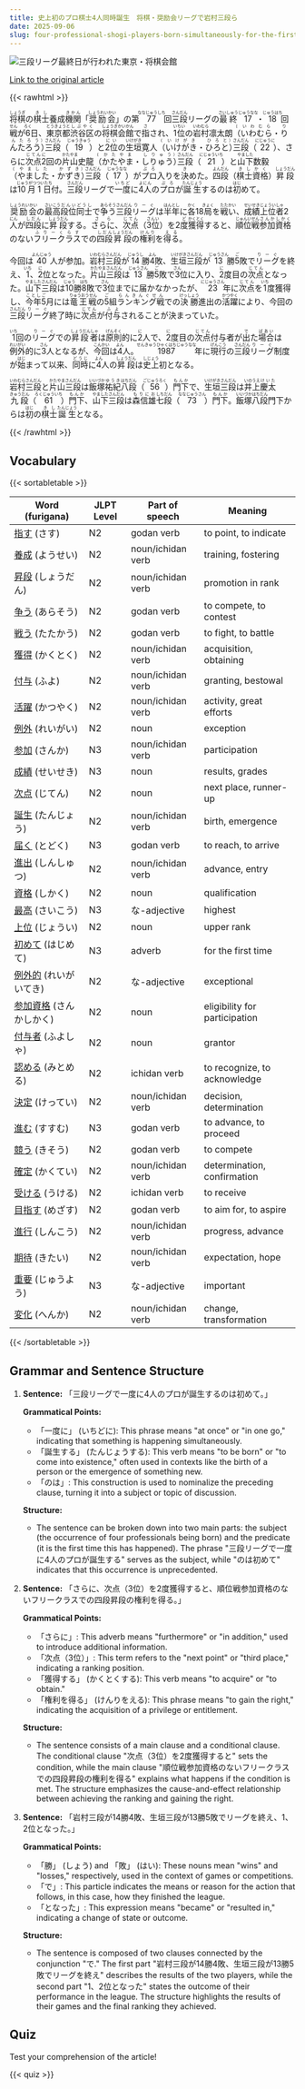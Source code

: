 ```yaml
---
title: 史上初のプロ棋士4人同時誕生　将棋・奨励会リーグで岩村三段ら
date: 2025-09-06
slug: four-professional-shogi-players-born-simultaneously-for-the-first-time-in-history-iwamura-a-third-dan-and-others-in-the-shogi-promotion-association-league
---
```


![三段リーグ最終日が行われた東京・将棋会館](https://www.asahicom.jp/imgopt/img/5c9f3ed2c2/comm_L/AS20250906003013.jpg "三段リーグ最終日が行われた東京・将棋会館")

[Link to the original article](https://asahi.com/articles/AST962S97T96UCVL01DM.html?iref=comtop_7_07)

{{< rawhtml >}}
<p><ruby>将棋<rt>しょうぎ</rt></ruby>の<ruby>棋士<rt>きし</rt></ruby>養成<ruby>機関<rt>きかん</rt></ruby>「<ruby>奨励会<rt>しょうれいかい</rt></ruby>」の第<ruby>77<rt>ななじゅうしち</rt></ruby>回<ruby>三段<rt>さんだん</rt></ruby>リーグの<ruby>最終<rt>さいしゅう</rt></ruby><ruby>17<rt>じゅうなな</rt></ruby>・<ruby>18<rt>じゅうはち</rt></ruby>回<ruby>戦<rt>せん</rt></ruby>が<ruby>6<rt>ろく</rt></ruby>日、<ruby>東京都<rt>とうきょうと</rt></ruby><ruby>渋谷区<rt>しぶやく</rt></ruby>の<ruby>将棋会館<rt>しょうぎかいかん</rt></ruby>で<ruby>指<rt>さ</rt></ruby>され、<ruby>1位<rt>いちい</rt></ruby>の<ruby>岩村<rt>いわむら</rt></ruby>凛太朗<ruby>（<rt>(</rt></ruby><ruby>いわむら<rt>いわむら</rt></ruby>・<ruby>りんたろう<rt>りんたろう</rt></ruby><ruby>）<rt>）</rt></ruby><ruby>三段<rt>さんだん</rt></ruby>（<ruby>19<rt>じゅうきゅう</rt></ruby>）と<ruby>2位<rt>にい</rt></ruby>の<ruby>生垣<rt>いけがき</rt></ruby>寛人<ruby>（<rt>(</rt></ruby><ruby>いけがき<rt>いけがき</rt></ruby>・<ruby>ひろと<rt>ひろと</rt></ruby><ruby>）<rt>）</rt></ruby><ruby>三段<rt>さんだん</rt></ruby>（<ruby>22<rt>にじゅうに</rt></ruby>）、さらに<ruby>次点<rt>じてん</rt></ruby><ruby>2<rt>に</rt></ruby>回の<ruby>片山<rt>かたやま</rt></ruby>史龍<ruby>（<rt>(</rt></ruby><ruby>かたやま<rt>かたやま</rt></ruby>・<ruby>しりゅう<rt>しりゅう</rt></ruby><ruby>）<rt>）</rt></ruby><ruby>三段<rt>さんだん</rt></ruby>（<ruby>21<rt>にじゅういち</rt></ruby>）と<ruby>山下<rt>やました</rt></ruby>数毅<ruby>（<rt>(</rt></ruby><ruby>やました<rt>やました</rt></ruby>・<ruby>かずき<rt>かずき</rt></ruby><ruby>）<rt>）</rt></ruby><ruby>三段<rt>さんだん</rt></ruby>（<ruby>17<rt>じゅうなな</rt></ruby>）が<ruby>プロ<rt>ぷろ</rt></ruby>入りを<ruby>決<rt>き</rt></ruby>めた。<ruby>四段<rt>よんだん</rt></ruby>（<ruby>棋士資格<rt>きしかく</rt></ruby>）<ruby>昇段<rt>しょうだん</rt></ruby>は<ruby>10月<rt>じゅうがつ</rt></ruby><ruby>1日<rt>ついたち</rt></ruby>付。<ruby>三段<rt>さんだん</rt></ruby>リーグで<ruby>一度<rt>いちど</rt></ruby>に<ruby>4人<rt>よにん</rt></ruby>の<ruby>プロ<rt>ぷろ</rt></ruby>が<ruby>誕生<rt>たんじょう</rt></ruby>するのは<ruby>初<rt>はじ</rt></ruby>めて。</p>

<p><ruby>奨励会<rt>しょうれいかい</rt></ruby>の<ruby>最高<rt>さいこう</rt></ruby><ruby>段位<rt>だんい</rt></ruby><ruby>同士<rt>どうし</rt></ruby>で<ruby>争う<rt>あらそう</rt></ruby><ruby>三段<rt>さんだん</rt></ruby><ruby>リーグ<rt>りーぐ</rt></ruby>は<ruby>半年<rt>はんとし</rt></ruby>に<ruby>各<rt>かく</rt></ruby>18<ruby>局<rt>きょく</rt></ruby>を<ruby>戦い<rt>たたかい</rt></ruby>、<ruby>成績<rt>せいせき</rt></ruby><ruby>上位者<rt>じょういしゃ</rt></ruby>2<ruby>人<rt>にん</rt></ruby>が<ruby>四段<rt>しだん</rt></ruby>に<ruby>昇段<rt>しょうだん</rt></ruby>する。<ruby>さらに<rt>さら</rt></ruby>、<ruby>次点<rt>じてん</rt></ruby>（<ruby>3位<rt>さんい</rt></ruby>）を2<ruby>度<rt>ど</rt></ruby><ruby>獲得<rt>かくとく</rt></ruby>すると、<ruby>順位戦<rt>じゅんいせん</rt></ruby><ruby>参加<rt>さんか</rt></ruby><ruby>資格<rt>しかく</rt></ruby>のない<ruby>フリークラス<rt>ふりーくらす</rt></ruby>での<ruby>四段<rt>しだん</rt></ruby><ruby>昇段<rt>しょうだん</rt></ruby>の<ruby>権利<rt>けんり</rt></ruby>を<ruby>得る<rt>える</rt></ruby>。</p>

<p>今回は<ruby>40<rt>よんじゅう</rt></ruby>人が参加。<ruby>岩村<rt>いわむら</rt></ruby><ruby>三段<rt>さんだん</rt></ruby>が<ruby>14<rt>じゅうし</rt></ruby>勝<ruby>4<rt>よん</rt></ruby>敗、<ruby>生垣<rt>いけがき</rt></ruby><ruby>三段<rt>さんだん</rt></ruby>が<ruby>13<rt>じゅうさん</rt></ruby>勝<ruby>5<rt>ご</rt></ruby>敗で<ruby>リーグ<rt>りーぐ</rt></ruby>を終え、<ruby>1<rt>いち</rt></ruby>、<ruby>2<rt>に</rt></ruby>位となった。<ruby>片山<rt>かたやま</rt></ruby><ruby>三段<rt>さんだん</rt></ruby>は<ruby>13<rt>じゅうさん</rt></ruby>勝<ruby>5<rt>ご</rt></ruby>敗で<ruby>3<rt>さん</rt></ruby>位に入り、<ruby>2<rt>に</rt></ruby>度目の<ruby>次点<rt>じてん</rt></ruby>となった。<ruby>山下<rt>やました</rt></ruby><ruby>三段<rt>さんだん</rt></ruby>は<ruby>10<rt>じゅう</rt></ruby>勝<ruby>8<rt>はち</rt></ruby>敗で<ruby>3<rt>さん</rt></ruby>位までに届かなかったが、<ruby>23<rt>にじゅうさん</rt></ruby>年に<ruby>次点<rt>じてん</rt></ruby>を<ruby>1<rt>いち</rt></ruby>度獲得し、<ruby>今年<rt>ことし</rt></ruby><ruby>5<rt>ご</rt></ruby>月には<ruby>竜王戦<rt>りゅうおうせん</rt></ruby>の<ruby>5<rt>ご</rt></ruby>組<ruby>ランキング戦<rt>らんきんぐせん</rt></ruby>での<ruby>決勝<rt>けっしょう</rt></ruby>進出の<ruby>活躍<rt>かつやく</rt></ruby>により、今回の<ruby>三段<rt>さんだん</rt></ruby><ruby>リーグ<rt>りーぐ</rt></ruby>終了時に<ruby>次点<rt>じてん</rt></ruby>が<ruby>付与<rt>ふよ</rt></ruby>されることが決まっていた。</p>

<p><ruby>1<rt>いち</rt></ruby>回の<ruby>リーグ<rt>りーぐ</rt></ruby>での<ruby>昇段者<rt>しょうだんしゃ</rt></ruby>は<ruby>原則<rt>げんそく</rt></ruby>的に<ruby>2<rt>に</rt></ruby>人で、<ruby>2<rt>に</rt></ruby>度目の<ruby>次点<rt>じてん</rt></ruby>付与者が<ruby>出<rt>で</rt></ruby>た<ruby>場合<rt>ばあい</rt></ruby>は<ruby>例外<rt>れいがい</rt></ruby>的に<ruby>3<rt>さん</rt></ruby>人となるが、<ruby>今回<rt>こんかい</rt></ruby>は<ruby>4<rt>よん</rt></ruby>人。<ruby>1987<rt>せんきゅうひゃくはちじゅうなな</rt></ruby>年に<ruby>現行<rt>げんこう</rt></ruby>の<ruby>三段<rt>さんだん</rt></ruby><ruby>リーグ<rt>りーぐ</rt></ruby>制度が<ruby>始<rt>はじ</rt></ruby>まって以来、<ruby>同時<rt>どうじ</rt></ruby>に<ruby>4<rt>よん</rt></ruby>人の<ruby>昇段<rt>しょうだん</rt></ruby>は<ruby>史上<rt>しじょう</rt></ruby>初となる。</p>

<p><ruby>岩村<rt>いわむら</rt></ruby><ruby>三段<rt>さんだん</rt></ruby>と<ruby>片山<rt>かたやま</rt></ruby><ruby>三段<rt>さんだん</rt></ruby>は<ruby>飯塚<rt>いいづか</rt></ruby><ruby>祐紀<rt>ゆうき</rt></ruby><ruby>八段<rt>はちだん</rt></ruby>（<ruby>56<rt>ごじゅうろく</rt></ruby>）<ruby>門下<rt>もんか</rt></ruby>で、<ruby>生垣<rt>いけがき</rt></ruby><ruby>三段<rt>さんだん</rt></ruby>は<ruby>井上<rt>いのうえ</rt></ruby><ruby>慶太<rt>けいた</rt></ruby><ruby>九段<rt>きゅうだん</rt></ruby>（<ruby>61<rt>ろくじゅういち</rt></ruby>）<ruby>門下<rt>もんか</rt></ruby>、<ruby>山下<rt>やました</rt></ruby><ruby>三段<rt>さんだん</rt></ruby>は<ruby>森信雄<rt>もりにお</rt></ruby><ruby>七段<rt>しちだん</rt></ruby>（<ruby>73<rt>ななじゅうさん</rt></ruby>）<ruby>門下<rt>もんか</rt></ruby>。<ruby>飯塚<rt>いいづか</rt></ruby><ruby>八段<rt>はちだん</rt></ruby>門下からは<ruby>初<rt>はじ</rt></ruby>の<ruby>棋士<rt>きし</rt></ruby><ruby>誕生<rt>たんじょう</rt></ruby>となる。</p>
{{< /rawhtml >}}

## Vocabulary


{{< sortabletable >}}

| Word (furigana)         | JLPT Level | Part of speech          | Meaning                          |
|-------------------------|------------|-------------------------|----------------------------------|
|[指す](https://jisho.org/search/%E6%8C%87%E3%81%99) (さす)| N2         | godan verb              | to point, to indicate            |
|[養成](https://jisho.org/search/%E9%A4%8A%E6%88%90) (ようせい)| N2         | noun/ichidan verb       | training, fostering              |
|[昇段](https://jisho.org/search/%E6%98%87%E6%AE%B5) (しょうだん)| N2         | noun/ichidan verb       | promotion in rank                |
|[争う](https://jisho.org/search/%E4%BA%89%E3%81%86) (あらそう)| N2         | godan verb              | to compete, to contest           |
|[戦う](https://jisho.org/search/%E6%88%A6%E3%81%86) (たたかう)| N2         | godan verb              | to fight, to battle              |
|[獲得](https://jisho.org/search/%E7%8D%B2%E5%BE%97) (かくとく)| N2         | noun/ichidan verb       | acquisition, obtaining           |
|[付与](https://jisho.org/search/%E4%BB%98%E4%B8%8E) (ふよ)| N2         | noun/ichidan verb       | granting, bestowal               |
|[活躍](https://jisho.org/search/%E6%B4%BB%E8%BA%8D) (かつやく)| N2         | noun/ichidan verb       | activity, great efforts          |
|[例外](https://jisho.org/search/%E4%BE%8B%E5%A4%96) (れいがい)| N2         | noun                    | exception                        |
|[参加](https://jisho.org/search/%E5%8F%82%E5%8A%A0) (さんか)| N3         | noun/ichidan verb       | participation                    |
|[成績](https://jisho.org/search/%E6%88%90%E7%B8%BE) (せいせき)| N3         | noun                    | results, grades                  |
|[次点](https://jisho.org/search/%E6%AC%A1%E7%82%B9) (じてん)| N2         | noun                    | next place, runner-up           |
|[誕生](https://jisho.org/search/%E8%AA%95%E7%94%9F) (たんじょう)| N2         | noun/ichidan verb       | birth, emergence                 |
|[届く](https://jisho.org/search/%E5%B1%8A%E3%81%8F) (とどく)| N3         | godan verb              | to reach, to arrive             |
|[進出](https://jisho.org/search/%E9%80%B2%E5%87%BA) (しんしゅつ)| N2         | noun/ichidan verb       | advance, entry                   |
|[資格](https://jisho.org/search/%E8%B3%87%E6%A0%BC) (しかく)| N2         | noun                    | qualification                    |
|[最高](https://jisho.org/search/%E6%9C%80%E9%AB%98) (さいこう)| N3         | な-adjective            | highest                          |
|[上位](https://jisho.org/search/%E4%B8%8A%E4%BD%8D) (じょうい)| N2         | noun                    | upper rank                       |
|[初めて](https://jisho.org/search/%E5%88%9D%E3%82%81%E3%81%A6) (はじめて)| N3         | adverb                  | for the first time               |
|[例外的](https://jisho.org/search/%E4%BE%8B%E5%A4%96%E7%9A%84) (れいがいてき)| N2         | な-adjective            | exceptional                      |
|[参加資格](https://jisho.org/search/%E5%8F%82%E5%8A%A0%E8%B3%87%E6%A0%BC) (さんかしかく)| N2         | noun                    | eligibility for participation     |
|[付与者](https://jisho.org/search/%E4%BB%98%E4%B8%8E%E8%80%85) (ふよしゃ)| N2         | noun                    | grantor                          |
|[認める](https://jisho.org/search/%E8%AA%8D%E3%82%81%E3%82%8B) (みとめる)| N2         | ichidan verb            | to recognize, to acknowledge     |
|[決定](https://jisho.org/search/%E6%B1%BA%E5%AE%9A) (けってい)| N2         | noun/ichidan verb       | decision, determination          |
|[進む](https://jisho.org/search/%E9%80%B2%E3%82%80) (すすむ)| N3         | godan verb              | to advance, to proceed          |
|[競う](https://jisho.org/search/%E7%AB%B6%E3%81%86) (きそう)| N2         | godan verb              | to compete                       |
|[確定](https://jisho.org/search/%E7%A2%BA%E5%AE%9A) (かくてい)| N2         | noun/ichidan verb       | determination, confirmation      |
|[受ける](https://jisho.org/search/%E5%8F%97%E3%81%91%E3%82%8B) (うける)| N2         | ichidan verb            | to receive                       |
|[目指す](https://jisho.org/search/%E7%9B%AE%E6%8C%87%E3%81%99) (めざす)| N2         | godan verb              | to aim for, to aspire           |
|[進行](https://jisho.org/search/%E9%80%B2%E8%A1%8C) (しんこう)| N2         | noun/ichidan verb       | progress, advance                |
|[期待](https://jisho.org/search/%E6%9C%9F%E5%BE%85) (きたい)| N2         | noun/ichidan verb       | expectation, hope                |
|[重要](https://jisho.org/search/%E9%87%8D%E8%A6%81) (じゅうよう)| N3         | な-adjective            | important                        |
|[変化](https://jisho.org/search/%E5%A4%89%E5%8C%96) (へんか)| N2         | noun/ichidan verb       | change, transformation           |

{{< /sortabletable >}}


## Grammar and Sentence Structure

1. **Sentence:** 「三段リーグで一度に4人のプロが誕生するのは初めて。」

   **Grammatical Points:**
   - 「一度に」 (いちどに): This phrase means "at once" or "in one go," indicating that something is happening simultaneously.
   - 「誕生する」 (たんじょうする): This verb means "to be born" or "to come into existence," often used in contexts like the birth of a person or the emergence of something new.
   - 「のは」: This construction is used to nominalize the preceding clause, turning it into a subject or topic of discussion.

   **Structure:**
   - The sentence can be broken down into two main parts: the subject (the occurrence of four professionals being born) and the predicate (it is the first time this has happened). The phrase "三段リーグで一度に4人のプロが誕生する" serves as the subject, while "のは初めて" indicates that this occurrence is unprecedented.

2. **Sentence:** 「さらに、次点（3位）を2度獲得すると、順位戦参加資格のないフリークラスでの四段昇段の権利を得る。」

   **Grammatical Points:**
   - 「さらに」: This adverb means "furthermore" or "in addition," used to introduce additional information.
   - 「次点（3位）」: This term refers to the "next point" or "third place," indicating a ranking position.
   - 「獲得する」 (かくとくする): This verb means "to acquire" or "to obtain."
   - 「権利を得る」 (けんりをえる): This phrase means "to gain the right," indicating the acquisition of a privilege or entitlement.

   **Structure:**
   - The sentence consists of a main clause and a conditional clause. The conditional clause "次点（3位）を2度獲得すると" sets the condition, while the main clause "順位戦参加資格のないフリークラスでの四段昇段の権利を得る" explains what happens if the condition is met. The structure emphasizes the cause-and-effect relationship between achieving the ranking and gaining the right.

3. **Sentence:** 「岩村三段が14勝4敗、生垣三段が13勝5敗でリーグを終え、1、2位となった。」

   **Grammatical Points:**
   - 「勝」 (しょう) and 「敗」 (はい): These nouns mean "wins" and "losses," respectively, used in the context of games or competitions.
   - 「で」: This particle indicates the means or reason for the action that follows, in this case, how they finished the league.
   - 「となった」: This expression means "became" or "resulted in," indicating a change of state or outcome.

   **Structure:**
   - The sentence is composed of two clauses connected by the conjunction "で." The first part "岩村三段が14勝4敗、生垣三段が13勝5敗でリーグを終え" describes the results of the two players, while the second part "1、2位となった" states the outcome of their performance in the league. The structure highlights the results of their games and the final ranking they achieved.

## Quiz

Test your comprehension of the article!

{{< quiz >}}